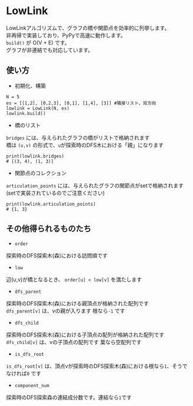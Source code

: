 # LowLink

LowLinkアルゴリズムで、グラフの橋や関節点を効率的に列挙します。  
非再帰で実装しており、PyPyで高速に動作します。  
`build()` が O(V + E) です。  
グラフが非連結でも対応しています。  

## 使い方

* 初期化、構築

```
N = 5
es = [[1,2], [0,2,3], [0,1], [1,4], [3]] #隣接リスト、双方向
lowlink = LowLink(N, es)
lowlink.build()
``` 

* 橋のリスト

`bridges` には、与えられたグラフの橋がリストで格納されます  
橋は `(u,v)` の形式で、`u`が探索時のDFS木における「親」になります  
```
print(lowlink.bridges)
# [(3, 4), (1, 3)]
```

* 関節点のコレクション

`articulation_points` には、与えられたグラフの関節点がsetで格納されます  
(setで実装されているのでご注意ください)  

```
print(lowlink.articulation_points)
# {1, 3}
```

## その他得られるものたち

* `order`

探索時のDFS探索木(森)における訪問順です  

* `low`  

辺(u,v)が橋となるとき、 `order[u] < low[v]` を満たします  

* `dfs_parent`

探索時のDFS探索木(森)における親頂点が格納された配列です  
`dfs_parent[v]` は、vの親が入ります 根なら`-1` です  

* `dfs_child`

探索時のDFS探索木(森)における子頂点の配列が格納された配列です  
`dfs_child[v]` は、vの子頂点の配列です 葉なら空配列です  

* `is_dfs_root`

`is_dfs_root[v]` は、頂点vが探索時のDFS探索木(森)における根なら`1`、そうでなければ`0` です  

* `component_num`

探索時のDFS探索森の連結成分数です。連結なら`1`です  


